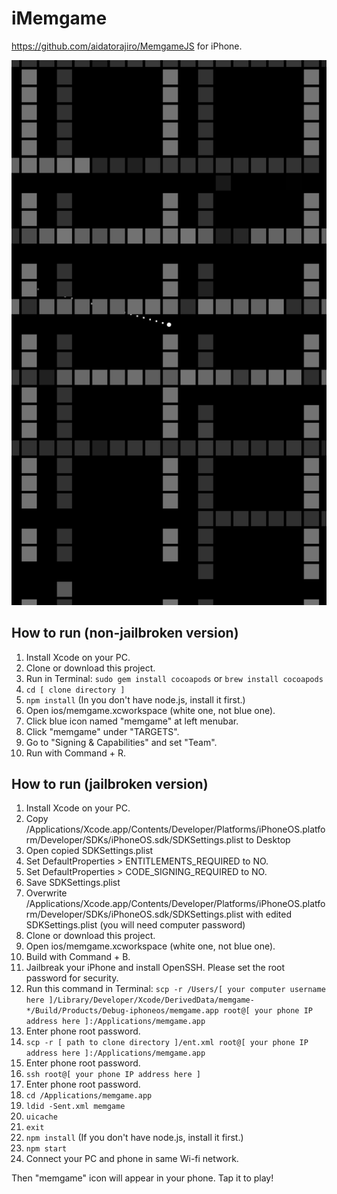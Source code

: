 # iMemgame

<https://github.com/aidatorajiro/MemgameJS> for iPhone.

![screen shot](sukusho.PNG "スクショ")

## How to run (non-jailbroken version)

1. Install Xcode on your PC.
2. Clone or download this project.
3. Run in Terminal: `sudo gem install cocoapods` or `brew install cocoapods`
4. `cd [ clone directory ]`
5. `npm install` (In you don't have node.js, install it first.)
6. Open ios/memgame.xcworkspace (white one, not blue one).
7. Click blue icon named "memgame" at left menubar.
8. Click "memgame" under "TARGETS".
9. Go to "Signing & Capabilities" and set "Team".
10. Run with Command + R.

## How to run (jailbroken version)

1. Install Xcode on your PC.
2. Copy /Applications/Xcode.app/Contents/Developer/Platforms/iPhoneOS.platform/Developer/SDKs/iPhoneOS.sdk/SDKSettings.plist to Desktop
3. Open copied SDKSettings.plist
4. Set DefaultProperties > ENTITLEMENTS_REQUIRED to NO.
5. Set DefaultProperties > CODE_SIGNING_REQUIRED to NO.
6. Save SDKSettings.plist
7. Overwrite /Applications/Xcode.app/Contents/Developer/Platforms/iPhoneOS.platform/Developer/SDKs/iPhoneOS.sdk/SDKSettings.plist with edited SDKSettings.plist (you will need computer password)
8. Clone or download this project.
9. Open ios/memgame.xcworkspace (white one, not blue one).
10. Build with Command + B.
11. Jailbreak your iPhone and install OpenSSH. Please set the root password for security.
12. Run this command in Terminal: `scp -r /Users/[ your computer username here ]/Library/Developer/Xcode/DerivedData/memgame-*/Build/Products/Debug-iphoneos/memgame.app root@[ your phone IP address here ]:/Applications/memgame.app`
13. Enter phone root password.
14. `scp -r [ path to clone directory ]/ent.xml root@[ your phone IP address here ]:/Applications/memgame.app`
15. Enter phone root password.
16. `ssh root@[ your phone IP address here ]`
17. Enter phone root password.
18. `cd /Applications/memgame.app`
19. `ldid -Sent.xml memgame`
20. `uicache`
21. `exit`
22. `npm install` (If you don't have node.js, install it first.)
23. `npm start`
24. Connect your PC and phone in same Wi-fi network.

Then "memgame" icon will appear in your phone. Tap it to play!
